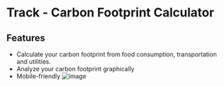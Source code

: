 # Track - Carbon Footprint Calculator

## Features
- Calculate your carbon footprint from food consumption, transportation and utilities.
- Analyze your carbon footprint graphically
- Mobile-friendly
![image](https://github.com/user-attachments/assets/7b4388d3-8260-4733-acf5-48bb0d80f5e8)
